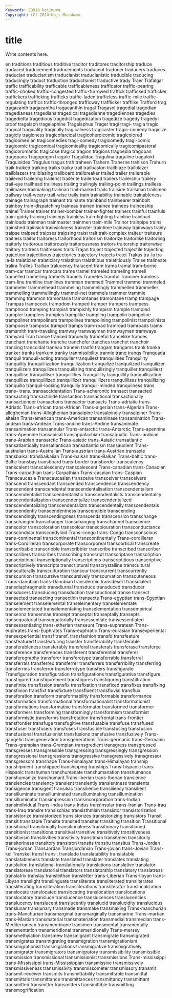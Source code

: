```yaml
---
Keywords: 28918 kojimura
Copyright: (C) 2024 Koji Murakami
---
```


# title

Write contents here.



en traditions traditious traditive traditor traditores traditorship traduce traduced
traducement traducements traducent traducer traducers traduces traducian traducianism traducianist traducianistic
traducible traducing traducingly traduct traduction traductionist traductive trady Traer Trafalgar
traffic trafficability trafficable trafficableness trafficator traffic-bearing traffic-choked traffic-congested traffic-furrowed traffick
trafficked trafficker traffickers trafficking trafficks traffic-laden trafficless traffic-mile traffic-regulating traffics
traffic-thronged trafficway trafflicker trafflike Trafford trag tragacanth tragacantha tragacanthin tragal
Tragasol tragedial tragedian tragedianess tragedians tragedical tragedienne tragediennes tragedies tragedietta
tragedious tragedist tragedization tragedize tragedy tragedy-proof tragelaph tragelaphine Tragelaphus Trager
tragi tragi- tragia tragic tragical tragicality tragically tragicalness tragicaster tragic-comedy
tragicize tragicly tragicness tragicofarcical tragicoheroicomic tragicolored tragicomedian tragicomedies tragi-comedy tragicomedy
tragi-comic tragicomic tragicomical tragicomicality tragicomically tragicomipastoral tragicoromantic tragicose tragics tragion
tragions tragoedia tragopan tragopans Tragopogon tragule Tragulidae Tragulina traguline traguloid
Traguloidea Tragulus tragus trah traheen Trahern Traherne trahison Trahurn traik
traiked traiking traiks traiky trail trailbaston trailblaze trailblazer trailblazers trailblazing
trailboard trailbreaker trailed trailer trailerable trailered trailering trailerist trailerite trailerload
trailers trailership trailery trail-eye trailhead trailiness trailing trailingly trailing-point trailings
trailless trailmaker trailmaking trailman trail-marked trails trailside trailsman trailsmen trailway
trail-weary trail-wise traily train trainability trainable trainableness trainage trainagraph trainant
trainante trainband trainbearer trainbolt trainboy train-dispatching traineau trained trainee trainees
traineeship trainel Trainer trainer trainer-bomber trainer-fighter trainers trainful trainfuls train-giddy
training trainings trainless train-lighting trainline trainload trainloads trainman trainmaster trainmen
train-mile Trainor trainpipe trains trainshed trainsick trainsickness trainster traintime trainway
trainways trainy traipse traipsed traipses traipsing traist trait trait-complex traiteur
traiteurs traitless traitor traitoress traitorhood traitorism traitorize traitorlike traitorling traitorly
traitorous traitorously traitorousness traitors traitorship traitorwise traitory traitress traitresses traits
Trajan traject trajected trajectile trajecting trajection trajectitious trajectories trajectory trajects
trajet Trakas tra-la tra-la-la tralatician tralaticiary tralatition tralatitious tralatitiously Tralee
tralineate tralira Tralles Trallian tralucency tralucent tram trama tramal tram-borne
tram-car tramcar tramcars trame tramel trameled trameling tramell tramelled tramelling
tramells tramels Trametes tramful Traminer tramless tram-line tramline tramlines tramman
trammed Trammel trammel trammeled trammeler trammelhead trammeling trammelingly trammelled trammeller
trammelling trammellingly trammel-net trammels trammer trammie tramming trammon tramontana tramontanas
tramontane tramp trampage Trampas trampcock trampdom tramped tramper trampers trampess
tramphood tramping trampish trampishly trampism trample trampled trampler tramplers tramples
tramplike trampling trampolin trampoline trampoliner trampoliners trampolines trampolining trampolinist trampolinists
trampoose tramposo trampot tramps tram-road tramroad tramroads trams tramsmith tram-traveling
tramway tramwayman tramwaymen tramways tramyard Tran trance tranced trancedly tranceful
trancelike trances tranchant tranchante tranche tranchefer tranches tranchet tranchoir trancing
trancoidal traneau traneen tranfd trangam trangams trank tranka tranker tranks
trankum tranky tranmissibility trannie tranq tranqs Tranquada tranquil tranquil-acting tranquiler
tranquilest tranquilities Tranquility tranquility tranquil-ization tranquilization tranquilize tranquilized tranquilizer tranquilizers
tranquilizes tranquilizing tranquilizingly tranquiller tranquillest tranquillise tranquilliser tranquillities Tranquillity tranquillity
tranquillization tranquillize tranquillized tranquillizer tranquillizers tranquillizes tranquillizing tranquillo tranquil-looking tranquilly
tranquil-minded tranquilness trans trans- trans. transaccidentation Trans-acherontic transact transacted transacting
transactinide transaction transactional transactionally transactioneer transactions transactor transacts Trans-adriatic trans-Adriatic
Trans-african trans-African Trans-algerian trans-Algerian Trans-alleghenian trans-Alleghenian transalpine transalpinely transalpiner Trans-altaian
Trans-american trans-American transaminase transamination Trans-andean trans-Andean Trans-andine trans-Andine transanimate transanimation
transannular Trans-antarctic trans-Antarctic Trans-apennine trans-Apennine transapical transappalachian transaquatic Trans-arabian trans-Arabian
transarctic Trans-asiatic trans-Asiatic transatlantic transatlantically transatlantican transatlanticism transaudient Trans-australian trans-Australian
Trans-austrian trans-Austrian transaxle transbaikal transbaikalian Trans-balkan trans-Balkan Trans-baltic trans-Baltic transbay
transboard trans-border transborder transcalency transcalent transcalescency transcalescent Trans-canadian trans-Canadian Trans-carpathian
trans-Carpathian Trans-caspian trans-Caspian Transcaucasia Transcaucasian transceive transceiver transceivers transcend transcendant
transcended transcendence transcendency transcendent transcendental transcendentalisation transcendentalism transcendentalist transcendentalistic transcendentalists
transcendentality transcendentalization transcendentalize transcendentalized transcendentalizing transcendentalizm transcendentally transcendentals transcendently transcendentness
transcendible transcending transcendingly transcendingness transcends transcension transchange transchanged transchanger transchanging
transchannel transcience transcolor transcoloration transcolour transcolouration transconductance transcondylar transcondyloid Trans-congo
trans-Congo transconscious trans-continental transcontinental transcontinentally Trans-cordilleran trans-Cordilleran transcorporate transcorporeal transcortical
transcreate transcribable transcribble transcribbler transcribe transcribed transcriber transcribers transcribes transcribing
transcript transcriptase transcription transcriptional transcriptionally transcriptions transcriptitious transcriptive transcriptively transcripts
transcriptural transcrystalline transcultural transculturally transculturation transcur transcurrent transcurrently transcursion transcursive
transcursively transcurvation transcutaneous Trans-danubian trans-Danubian transdermic transdesert transdialect transdiaphragmatic transdiurnal
transduce transduced transducer transducers transducing transduction transductional transe transect transected
transecting transection transects Trans-egyptian trans-Egyptian transelement transelemental transelementary transelementate transelementated
transelementating transelementation transempirical transenna transennae transept transeptal transeptally transepts transequatorial
transequatorially transessentiate transessentiated transessentiating trans-etherian transeunt Trans-euphratean Trans-euphrates trans-Euphrates Trans-euphratic
Trans-eurasian transexperiental transexperiential transf transf. transfashion transfd transfeature transfeatured transfeaturing
transfer transferability transferable transferableness transferably transferal transferals transferase transferee transference
transferences transferent transferential transferer transferography transferor transferotype transferrable transferral transferrals
transferred transferrer transferrers transferribility transferring transferrins transferror transferrotype transfers transfigurate
Transfiguration transfiguration transfigurations transfigurative transfigure transfigured transfigurement transfigures transfiguring transfiltration
transfinite transfission transfix transfixation transfixed transfixes transfixing transfixion transfixt transfixture
transfluent transfluvial transflux transforation transform transformability transformable transformance transformation transformational
transformationalist transformationist transformations transformative transformator transformed transformer transformers transforming transformingly
transformism transformist transformistic transforms transfretation transfrontal trans-frontier transfrontier transfuge transfugitive
transfusable transfuse transfused transfuser transfusers transfuses transfusible transfusing transfusion transfusional
transfusionist transfusions transfusive transfusively Trans-gangetic transgeneration transgenerations Trans-germanic trans-Germanic Trans-grampian
trans-Grampian transgredient transgress transgressed transgresses transgressible transgressing transgressingly transgression transgressional
transgressions transgressive transgressively transgressor transgressors transhape Trans-himalayan trans-Himalayan tranship transhipment
transhipped transhipping tranships Trans-hispanic trans-Hispanic transhuman transhumanate transhumanation transhumance transhumanize
transhumant Trans-iberian trans-Iberian transience transiencies transiency transient transiently transientness transients
transigence transigent transiliac transilience transiliency transilient transilluminate transilluminated transilluminating transillumination
transilluminator transimpression transincorporation trans-Indian transindividual Trans-indus trans-Indus transinsular trans-Iranian Trans-iraq
trans-Iraq transire transischiac transisthmian transistor transistorization transistorize transistorized transistorizes transistorizing
transistors Transit transit transitable Transite transited transiter transiting transition Transitional
transitional transitionally transitionalness transitionary transitioned transitionist transitions transitival transitive transitively
transitiveness transitivism transitivities transitivity transitman transitmen transitorily transitoriness transitory transitron
transits transitu transitus Trans-Jordan Trans-jordan TransJordan Transjordanian Trans-jovian trans-Jovian Trans-kei
Transkei transl transl. translade translatability translatable translatableness translate translated translater
translates translating translation translational translationally translations translative translator translatorese translatorial
translators translatorship translatory translatress translatrix translay transleithan transletter trans-Liberian Trans-libyan
trans-Libyan translight translinguate transliterate transliterated transliterates transliterating transliteration transliterations transliterator
translocalization translocate translocated translocating translocation translocations translocatory transluce translucence translucences
translucencies translucency translucent translucently translucid translucidity translucidus translunar translunary transmade
transmake transmaking Trans-manchurian trans-Manchurian transmarginal transmarginally transmarine Trans-martian trans-Martian transmaterial
transmateriation transmedial transmedian trans-Mediterranean transmembrane transmen transmental transmentally transmentation transmeridional
transmeridionally Trans-mersey transmethylation transmew transmigrant transmigrate transmigrated transmigrates transmigrating transmigration
transmigrationism transmigrationist transmigrations transmigrative transmigratively transmigrator transmigrators transmigratory transmissibility transmissible
transmission transmissional transmissionist transmissions Trans-mississippi trans-Mississippi trans-Mississippian transmissive transmissively transmissiveness
transmissivity transmissometer transmissory transmit transmit-receiver transmits transmittability transmittable transmittal transmittals
transmittance transmittances transmittancy transmittant transmitted transmitter transmitters transmittible transmitting transmogrification

